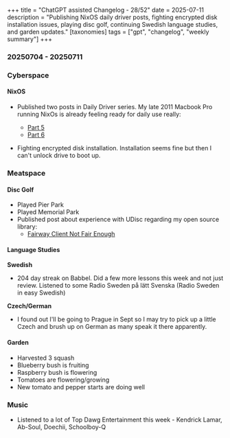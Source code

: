 +++
title = "ChatGPT assisted Changelog - 28/52"
date = 2025-07-11
description = "Publishing NixOS daily driver posts, fighting encrypted disk installation issues, playing disc golf, continuing Swedish language studies, and garden updates."
[taxonomies]
tags = ["gpt", "changelog", "weekly summary"]
+++

### 20250704 - 20250711

### Cyberspace

#### NixOS

- Published two posts in Daily Driver series. My late 2011 Macbook Pro running
  NixOs is already feeling ready for daily use really:
  - [Part 5](/blog/2025/nixos-daily-driver-5/)
  - [Part 6](/blog/2025/nixos-daily-driver-6/)

- Fighting encrypted disk installation. Installation seems fine but then I can't
  unlock drive to boot up.

### Meatspace

#### Disc Golf

- Played Pier Park
- Played Memorial Park
- Published post about experience with UDisc regarding my open source library:
  - [Fairway Client Not Fair Enough](/blog/2025/fairway-client-not-fair-enough/)

#### Language Studies

**Swedish**

- 204 day streak on Babbel. Did a few more lessons this week and not just
  review. Listened to some Radio Sweden på lätt Svenska (Radio Sweden in easy
  Swedish)

**Czech/German**

- I found out I'll be going to Prague in Sept so I may try to pick up a little
  Czech and brush up on German as many speak it there apparently.

#### Garden
- Harvested 3 squash
- Blueberry bush is fruiting
- Raspberry bush is flowering
- Tomatoes are flowering/growing
- New tomato and pepper starts are doing well

### Music

- Listened to a lot of Top Dawg Entertainment this week - Kendrick Lamar,
  Ab-Soul, Doechii, Schoolboy-Q
